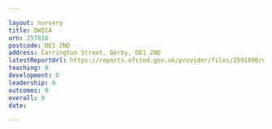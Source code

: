 ```yaml
---

layout: nursery
title: DWICA
urn: 257818
postcode: DE1 2ND
address: Carrington Street, Derby, DE1 2ND
latestReportUrl: https://reports.ofsted.gov.uk/provider/files/2591890/urn/257818.pdf
teaching: 0
development: 0
leadership: 0
outcomes: 0
overall: 0
date: 

---
```

